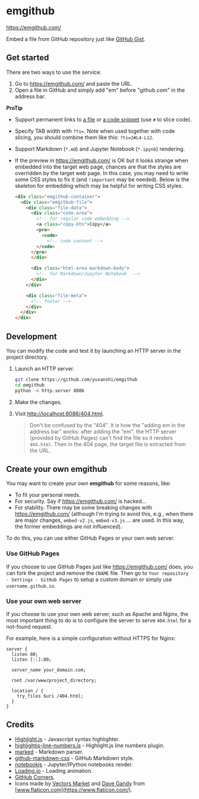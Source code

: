 # emgithub

https://emgithub.com/

Embed a file from GitHub repository just like [GitHub Gist](https://gist.github.com/).

## Get started

There are two ways to use the service:

1. Go to https://emgithub.com/ and paste the URL.
2. Open a file in GitHub and simply add "em" before "github.com" in the address bar.

**ProTip**

- Support permanent links to [a file](https://docs.github.com/en/github/managing-files-in-a-repository/getting-permanent-links-to-files) or [a code snippet](https://docs.github.com/en/github/managing-your-work-on-github/creating-a-permanent-link-to-a-code-snippet) (use `#` to slice code).

- Specify TAB width with `?ts=`. Note when used together with code slicing, you should combine them like this: `?ts=2#L4-L12`.
- Support Markdown (`*.md`) and Jupyter Notebook (`*.ipynb`) rendering.
- If the preview in https://emgithub.com/ is OK but it looks strange when embedded into the target web page, chances are that the styles are overridden by the target web page. In this case, you may need to write some CSS styles to fix it (and `!important` may be needed). Below is the skeleton for embedding which may be helpful for writing CSS styles.

  ```html
  <div class="emgithub-container">
    <div class="emgithub-file">
      <div class="file-data">
        <div class="code-area">
          <!-- for regular code embedding -->
          <a class="copy-btn">Copy</a>
          <pre>
            <code>
              <!-- code content -->
          </code>
        </pre>
        </div>
  
        <div class="html-area markdown-body">
          <!-- for Markdown/Jupyter Notebook  -->
        </div>
      </div>
  
      <div class="file-meta">
        <!-- footer -->
      </div>
    </div>
  </div>
  ```

## Development

You can modify the code and test it by launching an HTTP server in the project directory.

1. Launch an HTTP server.
   ```bash
   git clone https://github.com/yusanshi/emgithub
   cd emgithub
   python -m http.server 8086
   ```
2. Make the changes.
3. Visit <http://localhost:8086/404.html>.
   
   > Don't be confused by the "404". It is how the "adding em in the address bar" works: after adding the "em", the HTTP server (provided by GitHub Pages) can't find the file so it renders `404.html`. Then in the 404 page, the target file is extracted from the URL.

## Create your own emgithub

You may want to create your own **emgithub** for some reasons, like:

- To fit your personal needs.
- For security. Say if <https://emgithub.com/> is hacked...
- For stability. There may be some breaking changes with <https://emgithub.com/> (although I'm trying to avoid this, e.g., when there are major changes, `embed-v2.js`, `embed-v3.js` ... are used. In this way, the former embeddings are not influenced).

To do this, you can use either GitHub Pages or your own web server.

### Use GitHub Pages

If you choose to use GitHub Pages just like <https://emgithub.com/> does, you can fork the project and remove the `CNAME` file. Then go to `Your repository - Settings - GitHub Pages` to setup a custom domain or simply use `username.github.io`.

### Use your own web server

If you choose to use your own web server, such as Apache and Nginx, the most important thing to do is to configure the server to serve `404.html` for a not-found request.

For example, here is a simple configuration without HTTPS for Nginx:

```nginx
server {
  listen 80;
  listen [::]:80;

  server_name your_domain.com;

  root /var/www/project_directory;

  location / {
    try_files $uri /404.html;
  }
}
```

## Credits

- [Highlight.js](https://github.com/highlightjs/highlight.js/) - Javascript syntax highlighter.
- [highlightjs-line-numbers.js](https://github.com/wcoder/highlightjs-line-numbers.js) - Highlight.js line numbers plugin.
- [marked](https://github.com/markedjs/marked) - Markdown parser.
- [github-markdown-css](https://github.com/sindresorhus/github-markdown-css) - GitHub Markdown style.
- [notebookjs](https://github.com/jsvine/notebookjs) - Jupyter/IPython notebooks render.
- [Loading.io](https://loading.io/) - Loading animation.
- [GitHub Corners](https://github.com/tholman/github-corners).
- Icons made by [Vectors Market](https://www.flaticon.com/authors/vectors-market) and [Dave Gandy](https://www.flaticon.com/authors/dave-gandy) from [www.flaticon.com](https://www.flaticon.com/).
